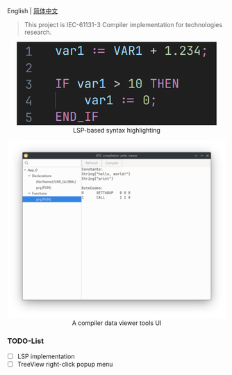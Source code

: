 English | [简体中文](./README.zh-CN.md)
> This project is IEC-61131-3 Compiler implementation for technologies research.

<p align="center">
<img src="./screenshots/Screenshot_20231216_233926.png"><br>
LSP-based syntax highlighting
</p>

<p align="center">
<img src="./screenshots/Screenshot_20231209_230838.png"><br>
A compiler data viewer tools UI
</p>

### TODO-List
- [ ] LSP implementation
- [ ] TreeView right-click popup menu
